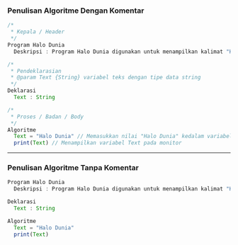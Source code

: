 ### Penulisan Algoritme Dengan Komentar
```javascript
/*
 * Kepala / Header
 */
Program Halo Dunia
  Deskripsi : Program Halo Dunia digunakan untuk menampilkan kalimat "Halo Dunia" pada layar monitor

/*
 * Pendeklarasian
 * @param Text {String} variabel teks dengan tipe data string
 */
Deklarasi
  Text : String

/*
 * Proses / Badan / Body
 */
Algoritme
  Text = "Halo Dunia" // Memasukkan nilai "Halo Dunia" kedalam variabel Text
  print(Text) // Menampilkan variabel Text pada monitor
```
<hr>

### Penulisan Algoritme Tanpa Komentar
```javascript
Program Halo Dunia
  Deskripsi : Program Halo Dunia digunakan untuk menampilkan kalimat "Halo Dunia" pada layar monitor

Deklarasi
  Text : String

Algoritme
  Text = "Halo Dunia"
  print(Text)
```
